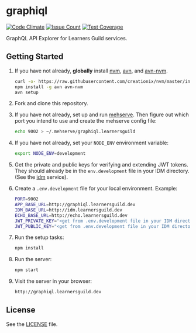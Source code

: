 # graphiql

[![Code Climate](https://codeclimate.com/github/LearnersGuild/graphiql/badges/gpa.svg)](https://codeclimate.com/github/LearnersGuild/graphiql)
[![Issue Count](https://codeclimate.com/github/LearnersGuild/graphiql/badges/issue_count.svg)](https://codeclimate.com/github/LearnersGuild/graphiql)
[![Test Coverage](https://codeclimate.com/github/LearnersGuild/graphiql/badges/coverage.svg)](https://codeclimate.com/github/LearnersGuild/graphiql/coverage)

GraphQL API Explorer for Learners Guild services.

## Getting Started

1. If you have not already, **globally** install [nvm][nvm], [avn][avn], and [avn-nvm][avn-nvm].

    ```bash
    curl -o- https://raw.githubusercontent.com/creationix/nvm/master/install.sh | bash
    npm install -g avn avn-nvm
    avn setup
    ```

2. Fork and clone this repository.

3. If you have not already, set up and run [mehserve][mehserve]. Then figure out which port you intend to use and create the mehserve config file:

    ```bash
    echo 9002 > ~/.mehserve/graphiql.learnersguild
    ```

4. If you have not already, set your `NODE_ENV` environment variable:

    ```bash
    export NODE_ENV=development
    ```

5. Get the private and public keys for verifying and extending JWT tokens. They should already be in the `env.development` file in your IDM directory. (See the [idm][idm] service).

6. Create a `.env.development` file for your local environment. Example:

    ```bash
    PORT=9002
    APP_BASE_URL=http://graphiql.learnersguild.dev
    IDM_BASE_URL=http://idm.learnersguild.dev
    ECHO_BASE_URL=http://echo.learnersguild.dev
    JWT_PRIVATE_KEY="<get from .env.development file in your IDM directory>"
    JWT_PUBLIC_KEY="<get from .env.development file in your IDM directory>"
    ```

7. Run the setup tasks:

    ```bash
    npm install
    ```

8. Run the server:

    ```bash
    npm start
    ```

9. Visit the server in your browser:

    ```bash
    http://graphiql.learnersguild.dev
    ```

## License

See the [LICENSE](./LICENSE) file.


[idm]: https://github.com/LearnersGuild/idm
[mehserve]: https://github.com/timecounts/mehserve
[nvm]: https://github.com/creationix/nvm
[avn]: https://github.com/wbyoung/avn
[avn-nvm]: https://github.com/wbyoung/avn-nvm
